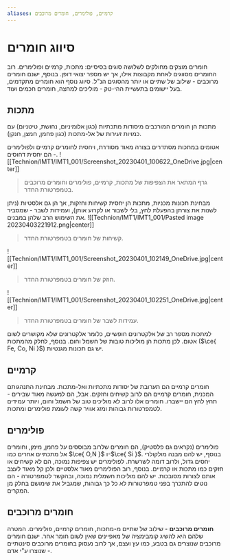 ```yaml
---
aliases: קרמיים, פולימרים, חומרים מרוכבים
---
```


# סיווג חומרים

חומרים מוצקים מחולקים לשלושה סוגים בסיסיים: מתכות, קרמיים ופולימרים. רוב החומרים מסווגים לאחת מקבוצות אילו, אך יש מספר יצואי דופן. בנוסף, ישנם חומרים מרוכבים - שילוב של שתיים או יותר מהסוגים הנ"ל.
סיווג נוסף הוא חומרים מתקדמים, בעל יישומים בתעשיית ההי-טק - מוליכים למחצה, חומרים חכמים ועוד.

## מתכות
מתכות הן חומרים המורכבים מיסודות מתכתיות (כגון אלומיניום, נחושת, טיטניום) עם כמויות זעירות של אל-מתכות (כגון פחמן, חמצן, חנקן).

אטומים במתכות מסתדרים בצורה מאוד מסודרת, ויחסית לחומרים קרמיים ולפולימרים - הם יחסית דחוסים.
![[Technion/IMT1/IMT1_001/Screenshot_20230401_100622_OneDrive.jpg|center]]
> גרף המתאר את הצפיפות של מתכות, קרמיים, פולימרים וחומרים מרוכבים בטמפרטורת החדר.

מבחינת תכונות מכניות, מתכות הן יחסית קשיחות וחזקות, אך הן גם אלסטיות (ניתן לשנות את צורתן בהפעלת לחץ, בלי לשבור או לקרוע אותן), ועמידות לשבר - שמסביר את השימוש הרב שלהן במבנים.
![[Technion/IMT1/IMT1_001/Pasted image 20230403221912.png|center]]
> קשיחות של חומרים בטמפרטורת החדר.


![[Technion/IMT1/IMT1_001/Screenshot_20230401_102149_OneDrive.jpg|center]]
> חוזק של חומרים בטמפרטורת החדר.

![[Technion/IMT1/IMT1_001/Screenshot_20230401_102251_OneDrive.jpg|center]]
> עמידות לשבר של חומרים בטמפרטורת החדר.

למתכות מספר רב של אלקטרונים חופשיים, כלומר אלקטרונים שלא מקושרים לשום אטום. לכן מתכות הן מוליכות טובות של חשמל וחום. בנוסף, לחלק מהמתכות ($\ce{ Fe, Co, Ni }$) יש גם תכונות מגנטיות.
## קרמיים
חומרים קרמיים הם תערובת של יסודות מתכתיות ואל-מתכות. מבחינת התנהגותם המכנית, חומרים קרמיים הם לרוב קשיחים וחזקים. אבל, הם למעשה מאוד שבירים - תחץ לחץ הם יישברו.
חומרים אלו לרוב לא מוליכים טוב של חשמל וחום, ויותר עמידים לטמפרטורות גבוהות ומזג אוויר קשה לעומת פולימרים ומתכות.

## פולימרים
פולימרים (נקראים גם פלסטיק), הם חומרים שלרוב מבוססים על פחמן, מימן, וחומרים אל מתכתיים אחרים כמו $\ce{ O,N }$ ו-$\ce{ Si }$. בנוסף, יש להם מבנה מולקולרי יחסים גדול, ולרוב דומה לשרשרת.
לפולימרים יש צפיפות נמוכה, הם לא קשיחים או חזקים כמו מתכות או קרמיים. בנוסף, רוב הפולימרים מאוד אלסטיים ולכן קל מאוד לעצב אותם לצורות מסובכות. יש להם מוליכות חשמלית נמוכה, ובהקשר לטמפרטורה - הם נוטים להתכרך בפני טמפרטורות לא כל כך גבוהות, שמגביל את שימושם בחלק מן המקרים.

## חומרים מרוכבים
**חומרים מרוכבים** - שילוב של שתיים מ-מתכות, חומרים קרמיים, פולימרים. המטרה שלהם היא להשיג קומבימציה של מאפיינים שאין לשום חומר אחר. ישנם חומרים מרוכבים שנוצרים גם בטבע, כמו עץ ועצם, אך לרוב נעסוק בחומרים מרוכבים סינטתיים - שנוצרו ע"י אדם.


